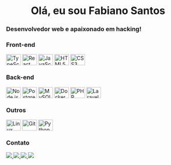 <h1 align="center">
	Olá, eu sou Fabiano Santos
</h1>
<h3>
	Desenvolvedor web e apaixonado em hacking!
</h3>
<div style="display: inline_block">
	<h3>Front-end</h3>
	<img
		align="center"
		alt="TypeScript"
		height="30"
		width="40"
		src="https://cdn.jsdelivr.net/gh/devicons/devicon@latest/icons/typescript/typescript-original.svg"
	/>
	<img
		align="center"
		alt="React"
		height="30"
		width="40"
		src="https://cdn.jsdelivr.net/gh/devicons/devicon@latest/icons/react/react-original.svg"
	/>
	<img
		align="center"
		alt="JavaScript"
		height="30"
		width="40"
		src="https://cdn.jsdelivr.net/gh/devicons/devicon@latest/icons/javascript/javascript-original.svg"
	/>
	<img
		align="center"
		alt="HTML5"
		height="30"
		width="40"
		src="https://cdn.jsdelivr.net/gh/devicons/devicon@latest/icons/html5/html5-plain.svg"
	/>
	<img
		align="center"
		alt="CSS3"
		height="30"
		width="40"
		src="https://cdn.jsdelivr.net/gh/devicons/devicon@latest/icons/css3/css3-original.svg"
	/>
	<h3>Back-end</h3>
	<img
		align="center"
		alt="Node.js"
		height="30"
		width="40"
		src="https://cdn.jsdelivr.net/gh/devicons/devicon@latest/icons/nodejs/nodejs-original-wordmark.svg"
	/>     
	<img
		align="center"
		alt="PostgreSQL"
		height="30"
		width="40"
		src="https://cdn.jsdelivr.net/gh/devicons/devicon@latest/icons/postgresql/postgresql-original-wordmark.svg"
	/>
	<img
		align="center"
		alt="MySQL"
		height="30"
		width="40"
		src="https://cdn.jsdelivr.net/gh/devicons/devicon@latest/icons/mysql/mysql-plain-wordmark.svg"
	/>
	<img
		align="center"
		alt="Docker"
		height="30"
		width="40"
		src="https://cdn.jsdelivr.net/gh/devicons/devicon@latest/icons/docker/docker-original.svg"
	/>
	<img
		align="center"
		alt="PHP"
		height="30"
		width="40"
		src="https://cdn.jsdelivr.net/gh/devicons/devicon@latest/icons/php/php-original.svg"
	/>
	<img
		align="center"
		alt="Laravel"
		height="30"
		width="40"
		src="https://cdn.simpleicons.org/laravel/FF2D20"
	/>
	<h3>Outros</h3>
	<img
		align="center"
		alt="Linux"
		height="30"
		width="40"
		src="https://cdn.jsdelivr.net/gh/devicons/devicon@latest/icons/linux/linux-original.svg"
	/>
	<img
		align="center"
		alt="Git"
		height="30"
		width="40"
		src="https://cdn.jsdelivr.net/gh/devicons/devicon@latest/icons/git/git-original.svg"
	/>
	<img
		align="center"
		alt="Python"
		height="30"
		width="40"
		src="https://cdn.jsdelivr.net/gh/devicons/devicon@latest/icons/python/python-original.svg"
	/>
</div>
<h3>Contato</h3>
<div style="display: inline_block">
	<a href="https://github.com/santosfabin" target="_blank" rel="noopener noreferrer">
		<img
			src="https://img.shields.io/badge/-GitHub-%23212C42?style=for-the-badge&logo=github&logoColor=white"
		/>
	</a>
	<a href="https://www.linkedin.com/in/santosfabin" target="_blank" rel="noopener noreferrer">
		<img
			src="https://img.shields.io/badge/-LinkedIn-%230077B5?style=for-the-badge&logo=linkedin&logoColor=white"
		/>
	</a>
	<a href="mailto:fsfabianosantos03@gmail.com" target="_blank" rel="noopener noreferrer">
		<img
			src="https://img.shields.io/badge/-Gmail-%23333?style=for-the-badge&logo=gmail&logoColor=white"
		/>
	</a>
	<a href="https://tryhackme.com/p/santosfabin" target="_blank" rel="noopener noreferrer">
		<img
			src="https://img.shields.io/badge/-TryHackMe-%23212C42?style=for-the-badge&logo=tryhackme&logoColor=white"
		/>
	</a>
</div>
